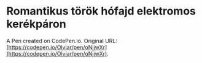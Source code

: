 # Romantikus török hófajd elektromos kerékpáron

A Pen created on CodePen.io. Original URL: [https://codepen.io/Olviar/pen/oNjjwXr](https://codepen.io/Olviar/pen/oNjjwXr).


